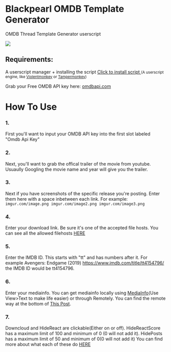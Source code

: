 
# Blackpearl OMDB Template Generator
OMDB Thread Template Generator userscript

![](https://i.imgur.com/H02asYe.jpg)

## Requirements:
A userscript manager + installing the script
<a href="https://raw.githubusercontent.com/laxudope/blackpearl/master/script.user.js">Click to install script </a>
<small>(A userscript engine, like [Violentmonkey](https://violentmonkey.github.io/get-it/) or [Tampermonkey](https://www.tampermonkey.net/))</small>

Grab your Free OMDB API key here: [omdbapi.com](https://www.omdbapi.com/apikey.aspx?__EVENTTARGET=freeAcct&__EVENTARGUMENT=&__LASTFOCUS=&__VIEWSTATE=/wEPDwUKLTIwNDY4MTIzNQ9kFgYCAQ9kFgICBw8WAh4HVmlzaWJsZWhkAgIPFgIfAGhkAgMPFgIfAGhkGAEFHl9fQ29udHJvbHNSZXF1aXJlUG9zdEJhY2tLZXlfXxYDBQtwYXRyZW9uQWNjdAUIZnJlZUFjY3QFCGZyZWVBY2N0x0euvR/zVv1jLU3mGetH4R3kWtYKWACCaYcfoP1IY8g=&__VIEWSTATEGENERATOR=5E550F58&__EVENTVALIDATION=/wEdAAU5GG7XylwYou%2bzznFv7FbZmSzhXfnlWWVdWIamVouVTzfZJuQDpLVS6HZFWq5fYpioiDjxFjSdCQfbG0SWduXFd8BcWGH1ot0k0SO7CfuulN6vYN8IikxxqwtGWTciOwQ4e4xie4N992dlfbpyqd1D&at=freeAcct&Email=) 

# How To Use

### 1.
First you'll want to input your OMDB API key into the first slot labeled "Omdb Api Key"

### 2.
Next, you'll want to grab the offical trailer of the movie from youtube. Usuaully Googling the movie name and year will give you the trailer. 

### 3.
Next if you have screenshots of the specific release you're posting. Enter them here with a space inbetween each link.
For example:
        `imgur.com/image.png imgur.com/image2.png imgur.com/image3.png`

### 4.
Enter your download link. Be sure it's one of the accepted file hosts. You can see all the allowed filehosts [HERE](https://blackpearl.biz/faq/#faq10)

### 5.
Enter the IMDB ID. This starts with "tt" and has numbers after it. For example Avengers: Endgame (2019) https://www.imdb.com/title/tt4154796/ the IMDB ID would be tt4154796.

### 6.
Enter your mediainfo. You can get mediainfo locally using [MediaInfo](https://mediaarea.net/en/MediaInfo/Download)(Use View>Text to make life easier) or through Remotely. You can find the remote way at the bottom of [This Post](https://blackpearl.biz/threads/6070/). 

### 7.
Downcloud and HideReact are clickable(Either on or off). HideReactScore has a maximum limit of 100 and minimum of 0 (0 will not add it).
HidePosts has a maximum limit of 50 and minimum of 0(0 will not add it) You can find more about what each of these do [HERE](https://blackpearl.biz/faq/#faq11)